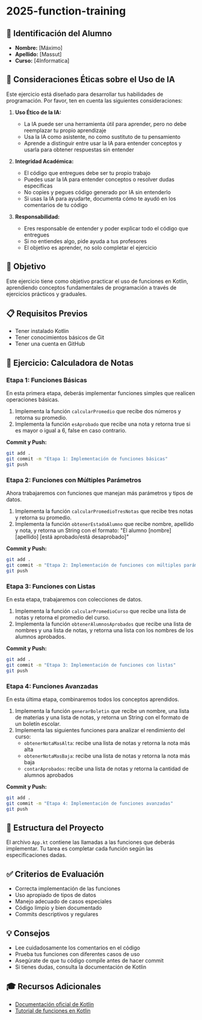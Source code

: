 # 2025-function-training

## 👤 Identificación del Alumno
- **Nombre:** [Máximo]
- **Apellido:** [Massut]
- **Curso:** [4Informatica]

## 🤖 Consideraciones Éticas sobre el Uso de IA
Este ejercicio está diseñado para desarrollar tus habilidades de programación. Por favor, ten en cuenta las siguientes consideraciones:

1. **Uso Ético de la IA:**
   - La IA puede ser una herramienta útil para aprender, pero no debe reemplazar tu propio aprendizaje
   - Usa la IA como asistente, no como sustituto de tu pensamiento
   - Aprende a distinguir entre usar la IA para entender conceptos y usarla para obtener respuestas sin entender

2. **Integridad Académica:**
   - El código que entregues debe ser tu propio trabajo
   - Puedes usar la IA para entender conceptos o resolver dudas específicas
   - No copies y pegues código generado por IA sin entenderlo
   - Si usas la IA para ayudarte, documenta cómo te ayudó en los comentarios de tu código

3. **Responsabilidad:**
   - Eres responsable de entender y poder explicar todo el código que entregues
   - Si no entiendes algo, pide ayuda a tus profesores
   - El objetivo es aprender, no solo completar el ejercicio

## 🎯 Objetivo
Este ejercicio tiene como objetivo practicar el uso de funciones en Kotlin, aprendiendo conceptos fundamentales de programación a través de ejercicios prácticos y graduales.

## 📋 Requisitos Previos
- Tener instalado Kotlin
- Tener conocimientos básicos de Git
- Tener una cuenta en GitHub

## 🚀 Ejercicio: Calculadora de Notas

### Etapa 1: Funciones Básicas
En esta primera etapa, deberás implementar funciones simples que realicen operaciones básicas.

1. Implementa la función `calcularPromedio` que recibe dos números y retorna su promedio.
2. Implementa la función `esAprobado` que recibe una nota y retorna true si es mayor o igual a 6, false en caso contrario.

**Commit y Push:**
```bash
git add .
git commit -m "Etapa 1: Implementación de funciones básicas"
git push
```

### Etapa 2: Funciones con Múltiples Parámetros
Ahora trabajaremos con funciones que manejan más parámetros y tipos de datos.

1. Implementa la función `calcularPromedioTresNotas` que recibe tres notas y retorna su promedio.
2. Implementa la función `obtenerEstadoAlumno` que recibe nombre, apellido y nota, y retorna un String con el formato: "El alumno [nombre] [apellido] [está aprobado/está desaprobado]"

**Commit y Push:**
```bash
git add .
git commit -m "Etapa 2: Implementación de funciones con múltiples parámetros"
git push
```

### Etapa 3: Funciones con Listas
En esta etapa, trabajaremos con colecciones de datos.

1. Implementa la función `calcularPromedioCurso` que recibe una lista de notas y retorna el promedio del curso.
2. Implementa la función `obtenerAlumnosAprobados` que recibe una lista de nombres y una lista de notas, y retorna una lista con los nombres de los alumnos aprobados.

**Commit y Push:**
```bash
git add .
git commit -m "Etapa 3: Implementación de funciones con listas"
git push
```

### Etapa 4: Funciones Avanzadas
En esta última etapa, combinaremos todos los conceptos aprendidos.

1. Implementa la función `generarBoletin` que recibe un nombre, una lista de materias y una lista de notas, y retorna un String con el formato de un boletín escolar.
2. Implementa las siguientes funciones para analizar el rendimiento del curso:
   - `obtenerNotaMasAlta`: recibe una lista de notas y retorna la nota más alta
   - `obtenerNotaMasBaja`: recibe una lista de notas y retorna la nota más baja
   - `contarAprobados`: recibe una lista de notas y retorna la cantidad de alumnos aprobados

**Commit y Push:**
```bash
git add .
git commit -m "Etapa 4: Implementación de funciones avanzadas"
git push
```

## 📝 Estructura del Proyecto
El archivo `App.kt` contiene las llamadas a las funciones que deberás implementar. Tu tarea es completar cada función según las especificaciones dadas.

## ✅ Criterios de Evaluación
- Correcta implementación de las funciones
- Uso apropiado de tipos de datos
- Manejo adecuado de casos especiales
- Código limpio y bien documentado
- Commits descriptivos y regulares

## 💡 Consejos
- Lee cuidadosamente los comentarios en el código
- Prueba tus funciones con diferentes casos de uso
- Asegúrate de que tu código compile antes de hacer commit
- Si tienes dudas, consulta la documentación de Kotlin

## 🎓 Recursos Adicionales
- [Documentación oficial de Kotlin](https://kotlinlang.org/docs/home.html)
- [Tutorial de funciones en Kotlin](https://kotlinlang.org/docs/functions.html)